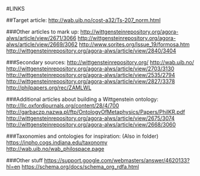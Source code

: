 #LINKS

##Target article:
http://wab.uib.no/cost-a32/Ts-207_norm.html

###Other articles to mark up:
http://wittgensteinrepository.org/agora-alws/article/view/2671/3066
http://wittgensteinrepository.org/agora-alws/article/view/2669/3062
http://www.sorites.org/Issue_19/formosa.htm
http://wittgensteinrepository.org/agora-alws/article/view/2840/3404

###Secondary sources:
http://wittgensteinrepository.org/
http://wab.uib.no/
http://wittgensteinrepository.org/agora-alws/article/view/2703/3130
http://wittgensteinrepository.org/agora-alws/article/view/2535/2794
http://wittgensteinrepository.org/agora-alws/article/view/2827/3378
http://philpapers.org/rec/ZAMLWL

###Additional articles about building a Wittgenstein ontology:
http://llc.oxfordjournals.org/content/28/4/700
http://garbaczp.nazwa.pl/ftp/OntologyOfMetaphysics/Papers/PhilKR.pdf
http://wittgensteinrepository.org/agora-alws/article/view/2675/3074
http://wittgensteinrepository.org/agora-alws/article/view/2668/3060


###Taxonomies and ontologies for inspiration:
(Also in folder)
https://inpho.cogs.indiana.edu/taxonomy
http://wab.uib.no/wab_philospace.page

###Other stuff
https://support.google.com/webmasters/answer/4620133?hl=en
https://schema.org/docs/schema_org_rdfa.html

